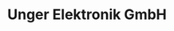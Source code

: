 ---
title: "Unger Elektronik GmbH"
url: /blankenfelde-mahlow/unger-elektronik-gmbh/
shop: Elektronik
---